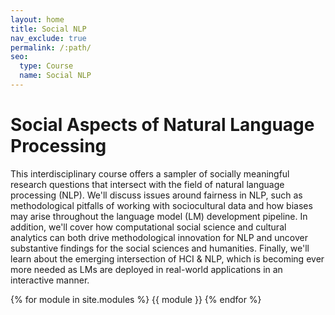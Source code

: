 ```yaml
---
layout: home
title: Social NLP
nav_exclude: true
permalink: /:path/
seo:
  type: Course
  name: Social NLP
---
```

# Social Aspects of Natural Language Processing

This interdisciplinary course offers a sampler of socially meaningful research questions that intersect with the field of natural language processing (NLP). We'll discuss issues around fairness in NLP, such as methodological pitfalls of working with sociocultural data and how biases may arise throughout the language model (LM) development pipeline. In addition, we'll cover how computational social science and cultural analytics can both drive methodological innovation for NLP and uncover substantive findings for the social sciences and humanities. Finally, we'll learn about the emerging intersection of HCI & NLP, which is becoming ever more needed as LMs are deployed in real-world applications in an interactive manner. 

{% for module in site.modules %}
{{ module }}
{% endfor %}
